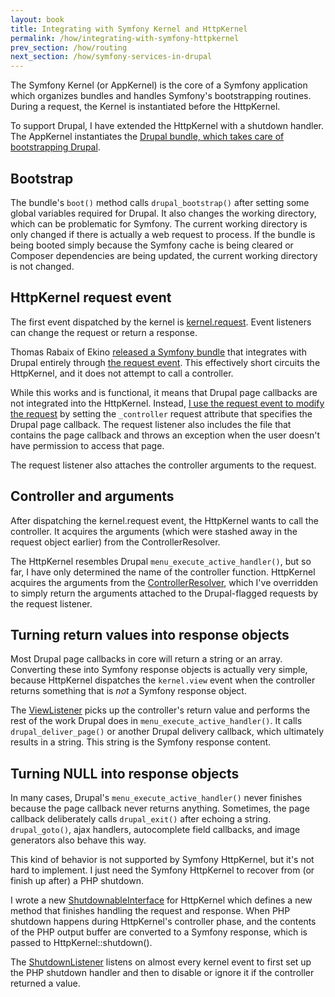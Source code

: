 ```yaml
---
layout: book
title: Integrating with Symfony Kernel and HttpKernel
permalink: /how/integrating-with-symfony-httpkernel
prev_section: /how/routing
next_section: /how/symfony-services-in-drupal
---
```


The Symfony Kernel (or AppKernel) is the core of a Symfony application which organizes bundles and handles Symfony's bootstrapping routines. During a request, the Kernel is instantiated before the HttpKernel.

To support Drupal, I have extended the HttpKernel with a shutdown handler. The AppKernel instantiates the [Drupal bundle, which takes care of bootstrapping Drupal](https://github.com/bangpound/drupal-bundle/blob/master/BangpoundDrupalBundle.php).

## Bootstrap

The bundle's `boot()` method calls `drupal_bootstrap()` after setting some global variables required for Drupal. It also changes the working directory, which can be problematic for Symfony. The current working directory is only changed if there is actually a web request to process. If the bundle is being booted simply because the Symfony cache is being cleared or Composer dependencies are being updated, the current working directory is not changed.

## HttpKernel request event

The first event dispatched by the kernel is [kernel.request](http://symfony.com/doc/current/components/http_kernel/introduction.html#the-kernel-request-event). Event listeners can change the request or return a response.

Thomas Rabaix of Ekino [released a Symfony bundle](http://www.ekino.com/drupal-and-symfony2-dont-wait-for-drupal8/) that integrates with Drupal entirely through [the request event](https://github.com/ekino/EkinoDrupalBundle/blob/master/Drupal/DrupalRequestListener.php). This effectively short circuits the HttpKernel, and it does not attempt to call a controller.

While this works and is functional, it means that Drupal page callbacks are not integrated into the HttpKernel. Instead, [I use the request event to modify the request](https://github.com/bangpound/drupal-bundle/blob/master/EventListener/RequestListener.php) by setting the `_controller` request attribute that specifies the Drupal page callback. The request listener also includes the file that contains the page callback and throws an exception when the user doesn't have permission to access that page.

The request listener also attaches the controller arguments to the request.

## Controller and arguments

After dispatching the kernel.request event, the HttpKernel wants to call the controller. It acquires the arguments (which were stashed away in the request object earlier) from the ControllerResolver.

The HttpKernel resembles Drupal `menu_execute_active_handler()`, but so far, I have only determined the name of the controller function. HttpKernel acquires the arguments from the [ControllerResolver](https://github.com/bangpound/drupal-bundle/blob/master/Controller/ControllerResolver.php), which I've overridden to simply return the arguments attached to the Drupal-flagged requests by the request listener.

## Turning return values into response objects

Most Drupal page callbacks in core will return a string or an array. Converting these into Symfony response objects is actually very simple, because HttpKernel dispatches the `kernel.view` event when the controller returns something that is *not* a Symfony response object.

The [ViewListener](https://github.com/bangpound/drupal-bundle/blob/master/EventListener/ViewListener.php) picks up the controller's return value and performs the rest of the work Drupal does in `menu_execute_active_handler()`. It calls `drupal_deliver_page()` or another Drupal delivery callback, which ultimately results in a string. This string is the Symfony response content.

## Turning NULL into response objects

In many cases, Drupal's `menu_execute_active_handler()` never finishes because the page callback never returns anything. Sometimes, the page callback deliberately calls `drupal_exit()` after echoing a string. `drupal_goto()`, ajax handlers, autocomplete field callbacks, and image generators also behave this way.

This kind of behavior is not supported by Symfony HttpKernel, but it's not hard to implement. I just need the Symfony HttpKernel to recover from (or finish up after) a PHP shutdown.

I wrote a new [ShutdownableInterface](https://github.com/bangpound/drupal-bundle/blob/master/HttpKernel/ShutdownableInterface.php) for HttpKernel which defines a new method that finishes handling the request and response. When PHP shutdown happens during HttpKernel's controller phase, and the contents of the PHP output buffer are converted to a Symfony response, which is passed to HttpKernel::shutdown().

The [ShutdownListener](https://github.com/bangpound/drupal-bundle/blob/master/EventListener/ShutdownListener.php) listens on almost every kernel event to first set up the PHP shutdown handler and then to disable or ignore it if the controller returned a value.
